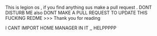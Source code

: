 This is legion os , if you find anything sus make a pull request . DONT DISTURB ME also DONT MAKE A PULL REQUEST TO UPDATE THIS FUCKING REDME >>> Thank you for reading


I CANT IMPORT HOME MANAGER IN IT ,, HELPPPPP
